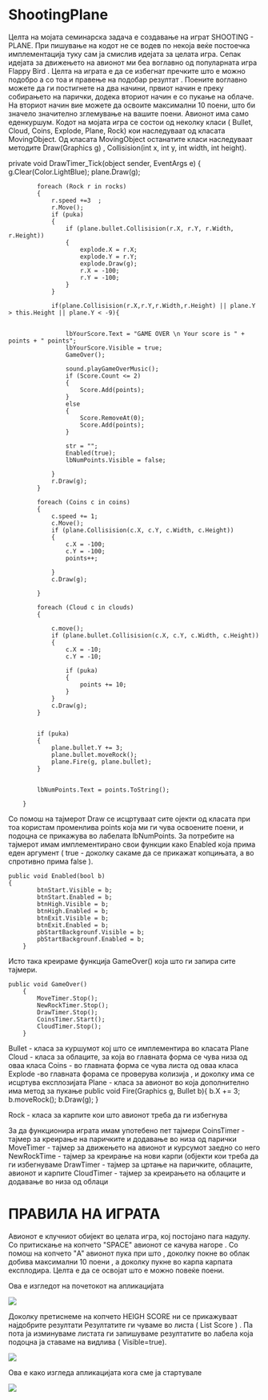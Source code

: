 ShootingPlane
=============



Целта на мојата семинарска задача е создавање на играт SHOOTING - PLANE.
При пишување на кодот не се водев по некоја веќе постоечка имплементација туку сам ја смислив идејата за целата игра. Сепак идејата за движењето на авионот ми беа воглавно од популарната игра Flappy Bird . Целта на играта е да се избегнат пречките што е можно подобро а со тоа и правење на подобар резултат . Поените воглавно можете да ги постигнете на два начини, првиот начин е преку собирањето на парички, додека вториот  начин е со пукање на облаче. На вториот начин вие можете да освоите максимални 10 поени, што би значело значително зглемување на вашите поени. Авионот има само еденкуршум.
Кодот на мојата игра се состои од неколку класи ( Bullet, Cloud, Coins, Explode, Plane, Rock) кои наследуваат од класата  MovingObject. Од класата MovingObject останатите класи наследуваат 
методите  Draw(Graphics  g) , Collisision(int x, int y, int width, int height). 

private void DrawTimer_Tick(object sender, EventArgs e)
        {
            g.Clear(Color.LightBlue);
            plane.Draw(g);

            foreach (Rock r in rocks)
            {
                r.speed +=3  ;
                r.Move();
                if (puka)
                {
                    if (plane.bullet.Collisision(r.X, r.Y, r.Width, r.Height))
                    {
                        explode.X = r.X;
                        explode.Y = r.Y;
                        explode.Draw(g);
                        r.X = -100;
                        r.Y = -100;
                    }
                }
                
                if(plane.Collisision(r.X,r.Y,r.Width,r.Height) || plane.Y > this.Height || plane.Y < -9){

                    
                    lbYourScore.Text = "GAME OVER \n Your score is " + points + " points";
                    lbYourScore.Visible = true;
                    GameOver();

                    sound.playGameOverMusic();
                    if (Score.Count <= 2)
                    {
                        Score.Add(points);
                    }
                    else
                    {
                        Score.RemoveAt(0);
                        Score.Add(points);
                    }   

                    str = "";
                    Enabled(true);
                    lbNumPoints.Visible = false;
                  
                }
                r.Draw(g);
            }

            foreach (Coins c in coins)
            {
                c.speed += 1;
                c.Move();
                if (plane.Collisision(c.X, c.Y, c.Width, c.Height))
                {
                    c.X = -100;
                    c.Y = -100;
                    points++;
                   
                }
                c.Draw(g);

            }
            
            foreach (Cloud c in clouds)
            {

                c.move();
                if (plane.bullet.Collisision(c.X, c.Y, c.Width, c.Height))
                {
                    c.X = -10;
                    c.Y = -10;

                    if (puka)
                    {
                        points += 10;
                    }
                }
                c.Draw(g);
            }
            

            if (puka)
            {
                plane.bullet.Y += 3;
                plane.bullet.moveRock();
                plane.Fire(g, plane.bullet);
            }
            

            lbNumPoints.Text = points.ToString();

        }
        
Со помош на тајмерот Draw се исцртуваат сите ојекти од класата при тоа користам променлива points која ми ги чува освоените поени, и подоцна се прикажува во лабелата lbNumPoints. За потребите на тајмерот имам имплементирано свои функции како Enabled која прима еден аргумент ( true - доколку сакаме да се прикажат копцињата, а во спротивно прима false ).

	public void Enabled(bool b)
	{
            btnStart.Visible = b;
            btnStart.Enabled = b;
            btnHigh.Visible = b;
            btnHigh.Enabled = b;
            btnExit.Visible = b;
            btnExit.Enabled = b;
            pbStartBackgrounf.Visible = b;
            pbStartBackgrounf.Enabled = b;
        }

Исто така креираме функција GameOver() која што ги запира сите тајмери.

	public void GameOver()
        {
            MoveTimer.Stop();
            NewRockTimer.Stop();
            DrawTimer.Stop();
            CoinsTimer.Start();
            CloudTimer.Stop();
        }
        
        
Bullet    - класа за куршумот кој што се имплементира во класата  Plane 
Cloud - класа за облаците, за која во главната форма се чува низа од оваа класа
Coins - во главната форма се чува листа од оваа класа
Explode -во главната форама се проверува колизија , и доколку има се исцртува експлозијата
Plane  -  класа за авионот во која дополнително има метод за пукање
public void Fire(Graphics g, Bullet b){
   	b.X += 3;
	b.moveRock();
   	b.Draw(g);
}
 
Rock - класа за карпите кои што авионот треба да ги избегнува
 
За да функционира играта имам употебено пет тајмери
CoinsTimer    - тајмер за креирање на паричките и додавање во низа од парички
MoveTimer     - тајмер за движењето на авионот и курсумот заедно со него
NewRockTime	- тајмер за креирање на нови карпи (објекти кои треба да ги избегнуваме DrawTimer	- тајмер за цртање на паричките, облаците, авионот и карпите
CloudTimer	- тајмер за креирањето на облаците и додавање во низа од облаци


ПРАВИЛА НА ИГРАТА
=======
Авионот е клучниот обијект во целата игра, кој постојано пага надулу. Со притискање на копчето
"SPACE"  авионот се качува нагоре . Со помош на копчето "A" авионот  пука при што , доколку покне во облак добива максимални 10 поени , а доколку пукне во карпа карпата експлодира.
Целта е да се освојат што е можно повеќе поени.

Ова е изгледот на почетокот на апликацијата
 
<img src="http://i.imgur.com/WT3Dy4m.png" />

Доколку претиснеме на копчето HEIGH SCORE  ни се прикажуваат најдобрите резултати
Резултатите ги чуваме во листа ( List<int> Score ) . Па пота ја изминуваме листата ги запишуваме резултатите во лабела која подоцна ја ставаме на видлива ( Visible=true).
 
<img src="http://i.imgur.com/j0FGM3Q.png" />

Ова е како изгледа апликацијата кога сме ја стартувале
 
<img src="http://i.imgur.com/KPY8XTd.png" />
